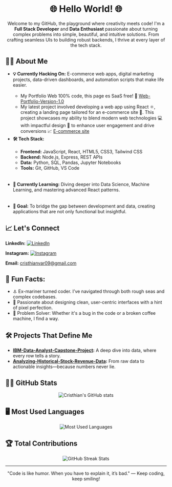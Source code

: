 <h1 align="center">🌐 Hello World! 🌐</h1>

<p align="center">
  Welcome to my GitHub, the playground where creativity meets code! I'm a <strong>Full Stack Developer</strong> and <strong>Data Enthusiast</strong> passionate about turning complex problems into simple, beautiful, and intuitive solutions. From crafting seamless UIs to building robust backends, I thrive at every layer of the tech stack.
</p>

<h2>🧑‍💻 About Me</h2>

<ul padding-left: 20px>
  <li style= text-indent: -10px, padding-left: 20px; margin-left: 0><strong>💡 Currently Hacking On:</strong> E-commerce web apps, digital marketing projects, data-driven dashboards, and automation scripts that make life easier.<br><br>
    <ul>
  <li>My Portfolio Web 100% code, this page es SaaS free! 🚫 <a href="https://cristhianvargasvertiz.github.io/Web-Portfolio-Version-1.0/">Web-Portfolio-Version-1.0</a>
      </li>
      <li>My latest project involved developing a web app using React ⚛️, creating a landing page tailored for an e-commerce site 🛒. This project showcases my ability to blend modern web technologies 💻 with impactful design 🎨 to enhance user engagement and drive conversions 📈 <a href="https://cristhianvargasvertiz.github.io/e-plantShopping/">E-commerce site</a>
      </li>
    </ul>
  </li>

  <li><strong>🛠️ Tech Stack:</strong><br><br>
    <ul>
      <li><strong>Frontend:</strong> JavaScript, React, HTML5, CSS3, Tailwind CSS</li>
      <li><strong>Backend:</strong> Node.js, Express, REST APIs</li>
      <li><strong>Data:</strong> Python, SQL, Pandas, Jupyter Notebooks</li>
      <li><strong>Tools:</strong> Git, GitHub, VS Code</li>
    </ul>
  </li><br><br>
  <li><strong>🌱 Currently Learning:</strong> Diving deeper into Data Science, Machine Learning, and mastering advanced React patterns.</li><br><br>
  <li><strong>🎯 Goal:</strong> To bridge the gap between development and data, creating applications that are not only functional but insightful.</li>
</ul>

<h2>📈 Let's Connect</h2>
<p>
  <strong>LinkedIn:</strong> <a href="https://www.linkedin.com/in/cristhianvargasvertiz">
  <img src="https://camo.githubusercontent.com/bbd5a3be2124528ab2064d49356ed845b5f9a05fc79c603e25c76c6601e28b67/68747470733a2f2f696d672e736869656c64732e696f2f62616467652f4c696e6b6564496e2d2532333030373742352e7376673f6c6f676f3d6c696e6b6564696e266c6f676f436f6c6f723d7768697465" alt="LinkedIn" data-canonical-src="https://img.shields.io/badge/LinkedIn-%230077B5.svg?logo=linkedin&amp;logoColor=white" style="max-width: 100%;"></a> <br>

  <strong>Instagram:</strong> <a href="https://www.instagram.com/cristhianvar09">
  <img src="https://camo.githubusercontent.com/c8bd82d89314e366e096370c91aa3551ed65626c3da39b485720548d873d241f/68747470733a2f2f696d672e736869656c64732e696f2f62616467652f496e7374616772616d2d2532334534343035462e7376673f6c6f676f3d496e7374616772616d266c6f676f436f6c6f723d7768697465" alt="Instagram" data-canonical-src="https://img.shields.io/badge/Instagram-%23E4405F.svg?logo=Instagram&amp;logoColor=white" style="max-width: 100%;"></a>

  <strong>Email:</strong> <a href="mailto:cristhianvar09@gmail.com">cristhianvar09@gmail.com</a>
</p>

<h2>🧠 Fun Facts:</h2>
<ul>
  <li>⚓ Ex-mariner turned coder. I’ve navigated through both rough seas and complex codebases.</li>
  <li>🎨 Passionate about designing clean, user-centric interfaces with a hint of pixel perfection.</li>
  <li>🧩 Problem Solver: Whether it's a bug in the code or a broken coffee machine, I find a way.</li>
</ul>

<h2>🛠️ Projects That Define Me</h2>
<ul>
  <li><strong><a href="https://github.com/cristhianvargasvertiz/IBM-Data-Analyst-Capstone-Project">IBM-Data-Analyst-Capstone-Project</a>:</strong> A deep dive into data, where every row tells a story.</li>
  <li><strong><a href="https://github.com/cristhianvargasvertiz/Analyzing-Historical-Stock-Revenue-Data-and-Building-a-Dashboard">Analyzing-Historical-Stock-Revenue-Data</a>:</strong> From raw data to actionable insights—because numbers never lie.</li>
</ul>

<h2>🧑‍🚀 GitHub Stats</h2>
<p align="center">
  <img src="https://github-readme-stats.vercel.app/api?username=cristhianvargasvertiz&show_icons=true&theme=radical" alt="Cristhian's GitHub stats">
</p>

<h2>🖥️ Most Used Languages</h2>
<p align="center">
  <img src="https://github-readme-stats.vercel.app/api/top-langs/?username=cristhianvargasvertiz&layout=compact&theme=radical" alt="Most Used Languages">
</p>

<h2>🏆 Total Contributions</h2>
<p align="center">
  <img src="https://github-readme-streak-stats.herokuapp.com/?user=cristhianvargasvertiz&theme=radical" alt="GitHub Streak Stats">
</p>

<hr>

<p align="center">
  "Code is like humor. When you have to explain it, it’s bad." — Keep coding, keep smiling!
</p>
